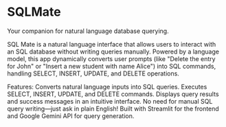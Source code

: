 # SQLMate
Your companion for natural language database querying.

SQL Mate is a natural language interface that allows users to interact with an SQL database without writing queries manually. Powered by a language model, this app dynamically converts user prompts (like "Delete the entry for John" or "Insert a new student with name Alice") into SQL commands, handling SELECT, INSERT, UPDATE, and DELETE operations.

Features:
Converts natural language inputs into SQL queries.
Executes SELECT, INSERT, UPDATE, and DELETE commands.
Displays query results and success messages in an intuitive interface.
No need for manual SQL query writing—just ask in plain English!
Built with Streamlit for the frontend and Google Gemini API for query generation.
